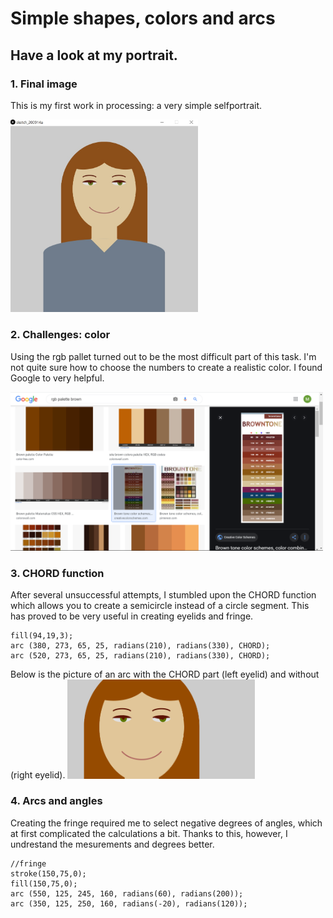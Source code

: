 # Simple shapes, colors and arcs
## Have a look at my portrait.

### 1. Final image
This is my first work in processing: a very simple selfportrait.

<img src="https://github.com/martapienkosz/interactivemedia/blob/master/Media/martaimg.jpeg" width="300">

### 2. Challenges: color
Using the rgb pallet turned out to be the most difficult part of this task. I'm not quite sure how to choose the numbers to create a realistic color. I found Google to very helpful.

<img src="https://github.com/martapienkosz/interactivemedia/blob/master/Media/ex_1.png" width="500">

### 3. CHORD function
After several unsuccessful attempts, I stumbled upon the CHORD function which allows you to create a semicircle instead of a circle segment. This has proved to be very useful in creating eyelids and fringe.
````
fill(94,19,3);
arc (380, 273, 65, 25, radians(210), radians(330), CHORD);
arc (520, 273, 65, 25, radians(210), radians(330), CHORD);
````
Below is the picture of an arc with the CHORD part (left eyelid) and without (right eyelid).
<img src="https://github.com/martapienkosz/interactivemedia/blob/master/Media/ex_1.eyelids.png" width="300">

### 4. Arcs and angles
Creating the fringe required me to select negative degrees of angles, which at first complicated the calculations a bit. Thanks to this, however, I undrestand the mesurements and degrees better.

````
//fringe
stroke(150,75,0);
fill(150,75,0);
arc (550, 125, 245, 160, radians(60), radians(200));
arc (350, 125, 250, 160, radians(-20), radians(120));
````
